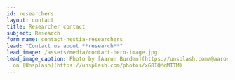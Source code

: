 ```yaml
---
id: researchers
layout: contact
title: Researcher contact
subject: Research
form_name: contact-hestia-researchers
lead: "Contact us about **research**"
lead_image: /assets/media/contact-hero-image.jpg
lead_image_caption: Photo by [Aaron Burden](https://unsplash.com/@aaronburden)
  on [Unsplash](https://unsplash.com/photos/xG8IQMqMITM)
---
```

